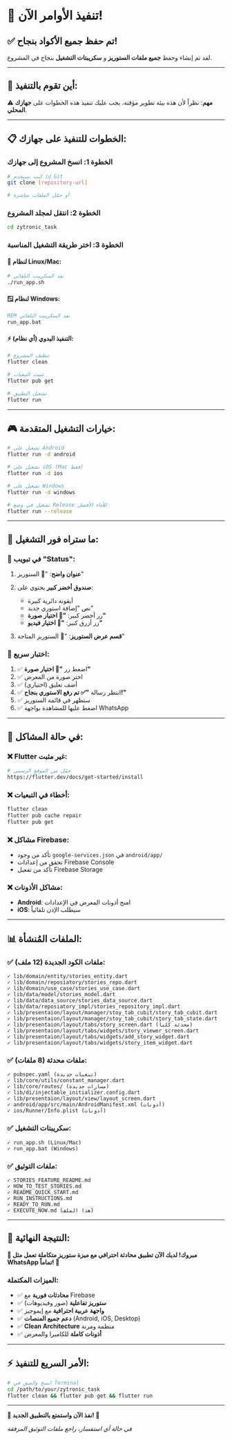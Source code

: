 # 🚀 تنفيذ الأوامر الآن!

## ✅ تم حفظ جميع الأكواد بنجاح!

لقد تم إنشاء وحفظ **جميع ملفات الستوريز** و **سكريبتات التشغيل** بنجاح في المشروع.

---

## 🎯 أين تقوم بالتنفيذ:

⚠️ **مهم**: نظراً لأن هذه بيئة تطوير مؤقتة، يجب عليك تنفيذ هذه الخطوات على **جهازك المحلي**.

---

## 📋 الخطوات للتنفيذ على جهازك:

### الخطوة 1: انسخ المشروع إلى جهازك
```bash
# إذا كنت تستخدم Git
git clone [repository-url]

# أو حمّل الملفات مباشرة
```

### الخطوة 2: انتقل لمجلد المشروع
```bash
cd zytronic_task
```

### الخطوة 3: اختر طريقة التشغيل المناسبة

#### 🐧 **لنظام Linux/Mac:**
```bash
# نفذ السكريبت التلقائي
./run_app.sh
```

#### 🪟 **لنظام Windows:**
```cmd
REM نفذ السكريبت التلقائي
run_app.bat
```

#### ⚡ **التنفيذ اليدوي (أي نظام):**
```bash
# تنظيف المشروع
flutter clean

# تثبيت التبعيات
flutter pub get

# تشغيل التطبيق
flutter run
```

---

## 🎮 خيارات التشغيل المتقدمة:

```bash
# تشغيل على Android
flutter run -d android

# تشغيل على iOS (Mac فقط)
flutter run -d ios

# تشغيل على Windows
flutter run -d windows

# تشغيل في وضع Release للأداء الأفضل
flutter run --release
```

---

## 📱 ما ستراه فور التشغيل:

### 🎯 **في تبويب "Status":**

1. **عنوان واضح**: "📸 الستوريز"

2. **صندوق أخضر كبير** يحتوي على:
   - أيقونة دائرية كبيرة
   - نص "إضافة استوري جديد" 
   - زر أخضر كبير: **"📸 اختيار صورة"**
   - زر أزرق كبير: **"🎥 اختيار فيديو"**

3. **قسم عرض الستوريز**: "📱 الستوريز المتاحة"

### 🧪 **اختبار سريع:**

1. ✅ اضغط زر **"📸 اختيار صورة"**
2. ✅ اختر صورة من المعرض
3. ✅ أضف تعليق (اختياري)
4. ✅ انتظر رسالة **"✅ تم رفع الاستوري بنجاح!"**
5. ✅ ستظهر في قائمة الستوريز
6. ✅ اضغط عليها للمشاهدة بواجهة WhatsApp

---

## 🔧 في حالة المشاكل:

### ❌ **Flutter غير مثبت:**
```bash
# حمّل من الموقع الرسمي
https://flutter.dev/docs/get-started/install
```

### ❌ **أخطاء في التبعيات:**
```bash
flutter clean
flutter pub cache repair
flutter pub get
```

### ❌ **مشاكل Firebase:**
- تأكد من وجود `google-services.json` في `android/app/`
- تحقق من إعدادات Firebase Console
- تأكد من تفعيل Firebase Storage

### ❌ **مشاكل الأذونات:**
- **Android**: امنح أذونات المعرض في الإعدادات
- **iOS**: سيطلب الإذن تلقائياً

---

## 📊 **الملفات المُنشأة:**

### ✅ **ملفات الكود الجديدة (12 ملف):**
```
✓ lib/domain/entity/stories_entity.dart
✓ lib/domain/reposiatory/stories_repo.dart  
✓ lib/domain/use_case/stories_use_case.dart
✓ lib/data/model/stories_model.dart
✓ lib/data/data_source/stories_data_source.dart
✓ lib/data/reposiatory_impl/stories_repository_impl.dart
✓ lib/presentaion/layout/manager/stoy_tab_cubit/story_tab_cubit.dart
✓ lib/presentaion/layout/manager/stoy_tab_cubit/story_tab_state.dart
✓ lib/presentaion/layout/tabs/story_screen.dart (محدثة كلياً)
✓ lib/presentaion/layout/tabs/widgets/story_viewer_screen.dart
✓ lib/presentaion/layout/tabs/widgets/add_story_widget.dart  
✓ lib/presentaion/layout/tabs/widgets/story_item_widget.dart
```

### ✅ **ملفات محدثة (8 ملفات):**
```
✓ pubspec.yaml (تبعيات جديدة)
✓ lib/core/utils/constant_manager.dart
✓ lib/core/routes/ (مسارات جديدة)
✓ lib/di/injectable_initializer.config.dart
✓ lib/presentaion/layout/view/layout_screen.dart
✓ android/app/src/main/AndroidManifest.xml (أذونات)
✓ ios/Runner/Info.plist (أذونات)
```

### ✅ **سكريبتات التشغيل:**
```
✓ run_app.sh (Linux/Mac)
✓ run_app.bat (Windows)
```

### ✅ **ملفات التوثيق:**
```
✓ STORIES_FEATURE_README.md
✓ HOW_TO_TEST_STORIES.md  
✓ README_QUICK_START.md
✓ RUN_INSTRUCTIONS.md
✓ READY_TO_RUN.md
✓ EXECUTE_NOW.md (هذا الملف)
```

---

## 🎉 **النتيجة النهائية:**

**🎊 مبروك! لديك الآن تطبيق محادثة احترافي مع ميزة ستوريز متكاملة تعمل مثل WhatsApp تماماً! 🎊**

### **الميزات المكتملة:**
- ✅ **محادثات فورية** مع Firebase
- ✅ **ستوريز تفاعلية** (صور وفيديوهات)
- ✅ **واجهة عربية احترافية** مع إيموجيز
- ✅ **دعم جميع المنصات** (Android, iOS, Desktop)
- ✅ **Clean Architecture** منظمة ومرنة
- ✅ **أذونات كاملة** للكاميرا والمعرض

---

## ⚡ **الأمر السريع للتنفيذ:**

```bash
# انسخ والصق في Terminal
cd /path/to/your/zytronic_task
flutter clean && flutter pub get && flutter run
```

---

**🚀 نفذ الآن واستمتع بالتطبيق الجديد! 🚀**

*في حالة أي استفسار، راجع ملفات التوثيق المرفقة*
